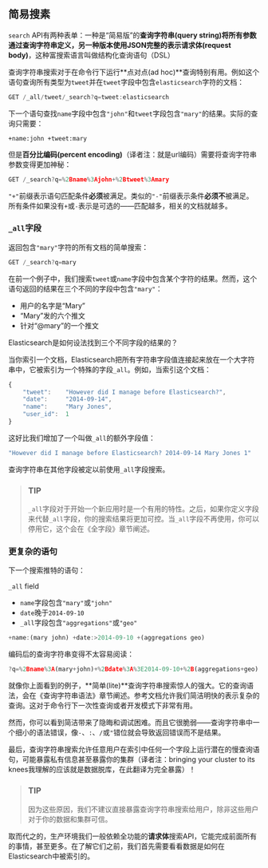 ## 简易搜素

`search` API有两种表单：一种是“简易版”的**查询字符串(query string)**将所有参数通过查询字符串定义，另一种版本使用JSON完整的表示**请求体(request body)**，这种富搜索语言叫做结构化查询语句（DSL）

查询字符串搜索对于在命令行下运行**点对点(ad hoc)**查询特别有用。例如这个语句查询所有类型为`tweet`并在`tweet`字段中包含`elasticsearch`字符的文档：

```javascript
GET /_all/tweet/_search?q=tweet:elasticsearch
```

下一个语句查找`name`字段中包含`"john"`和`tweet`字段包含`"mary"`的结果。实际的查询只需要：

    +name:john +tweet:mary

但是**百分比编码(percent encoding)**（译者注：就是url编码）需要将查询字符串参数变得更加神秘：

```Javascript
GET /_search?q=%2Bname%3Ajohn+%2Btweet%3Amary
```

`"+"`前缀表示语句匹配条件**必须**被满足。类似的`"-"`前缀表示条件**必须不**被满足。所有条件如果没有`+`或`-`表示是可选的——匹配越多，相关的文档就越多。

### `_all`字段

返回包含`"mary"`字符的所有文档的简单搜索：

```javascript
GET /_search?q=mary
```

在前一个例子中，我们搜索`tweet`或`name`字段中包含某个字符的结果。然而，这个语句返回的结果在三个不同的字段中包含`"mary"`：

* 用户的名字是“Mary”
* “Mary”发的六个推文
* 针对“@mary”的一个推文

Elasticsearch是如何设法找到三个不同字段的结果的？

当你索引一个文档，Elasticsearch把所有字符串字段值连接起来放在一个大字符串中，它被索引为一个特殊的字段`_all`。例如，当索引这个文档：

```javascript
{
    "tweet":    "However did I manage before Elasticsearch?",
    "date":     "2014-09-14",
    "name":     "Mary Jones",
    "user_id":  1
}
```

这好比我们增加了一个叫做`_all`的额外字段值：

```javascript
"However did I manage before Elasticsearch? 2014-09-14 Mary Jones 1"
```

查询字符串在其他字段被定以前使用`_all`字段搜索。

> ### TIP
> `_all`字段对于开始一个新应用时是一个有用的特性。之后，如果你定义字段来代替`_all`字段，你的搜索结果将更加可控。当`_all`字段不再使用，你可以停用它，这个会在《全字段》章节阐述。

### 更复杂的语句

下一个搜索推特的语句：

  `_all` field
* `name`字段包含`"mary"`或`"john"`
* `date`晚于`2014-09-10`
* `_all`字段包含`"aggregations"`或`"geo"`

```javascript
+name:(mary john) +date:>2014-09-10 +(aggregations geo)
```

编码后的查询字符串变得不太容易阅读：

```javascript
?q=%2Bname%3A(mary+john)+%2Bdate%3A%3E2014-09-10+%2B(aggregations+geo)
```

就像你上面看到的例子，**简单(lite)**查询字符串搜索惊人的强大。它的查询语法，会在《查询字符串语法》章节阐述。参考文档允许我们简洁明快的表示复杂的查询。这对于命令行下一次性查询或者开发模式下非常有用。

然而，你可以看到简洁带来了隐晦和调试困难。而且它很脆弱——查询字符串中一个细小的语法错误，像`-`、`:`、`/`或`"`错位就会导致返回错误而不是结果。

最后，查询字符串搜索允许任意用户在索引中任何一个字段上运行潜在的慢查询语句，可能暴露私有信息甚至暴露你的集群（译者注：bringing your cluster to its knees我理解的应该就是数据脱库，在此翻译为完全暴露）！

> ### TIP
> 因为这些原因，我们不建议直接暴露查询字符串搜索给用户，除非这些用户对于你的数据和集群可信。

取而代之的，生产环境我们一般依赖全功能的**请求体**搜索API，它能完成前面所有的事情，甚至更多。在了解它们之前，我们首先需要看看数据是如何在Elasticsearch中被索引的。
